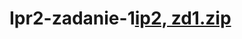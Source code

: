 # Ipr2-zadanie-1[ip2, zd1.zip](https://github.com/RuslanZim/Ipr2-zadanie-1/files/8702305/ip2.zd1.zip)
